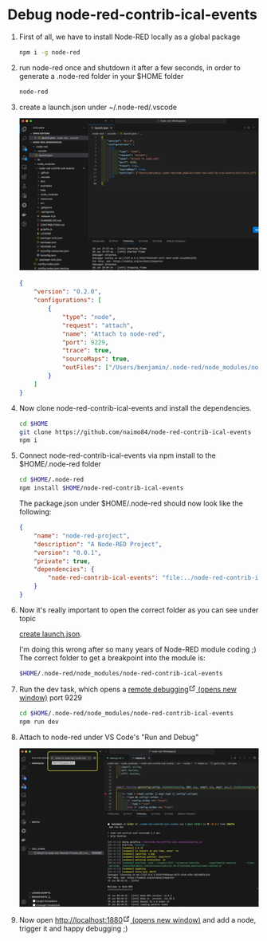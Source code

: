 # Debug node-red-contrib-ical-events

<ol>
<li>First of all, we have to install Node-RED locally as a global package

```sh
npm i -g node-red
```
</li>

<li>run node-red once and shutdown it after a few seconds, in order to generate a .node-red folder in your $HOME folder</li>

```sh
node-red
```
<li>
create a launch.json under ~/.node-red/.vscode
<a id="launch"/>

![launch_json](./launch.json.jpeg) 

```json
{
    "version": "0.2.0",
    "configurations": [
        {
            "type": "node",
            "request": "attach",
            "name": "Attach to node-red",
            "port": 9229,
            "trace": true,
            "sourceMaps": true,
            "outFiles": ["/Users/benjamin/.node-red/node_modules/node-red-contrib-ical-events/dist/**/*.js"]
        }
    ]
}
```
</li>
<li>
Now clone node-red-contrib-ical-events and install the dependencies. 

```sh
cd $HOME
git clone https://github.com/naimo84/node-red-contrib-ical-events
npm i 
```
</li>
<li>
Connect node-red-contrib-ical-events via npm install to the $HOME/.node-red folder

```sh
cd $HOME/.node-red
npm install $HOME/node-red-contrib-ical-events
```

The package.json under $HOME/.node-red should now look like the following:

```json
{
    "name": "node-red-project",
    "description": "A Node-RED Project",
    "version": "0.0.1",
    "private": true,
    "dependencies": {
        "node-red-contrib-ical-events": "file:../node-red-contrib-ical-events"
    }
}
```
</li>
<li>
Now it's really important to open the correct folder as you can see under topic 

[create launch.json](#launch). 

I'm doing this wrong after so many years of Node-RED module coding ;)  
The correct folder to get a breakpoint into the module is:

```sh
$HOME/.node-red/node_modules/node-red-contrib-ical-events
``` 
</li>
<li>
Run the dev task, which opens a <a href="https://nodejs.org/en/docs/guides/debugging-getting-started">remote debugging<span><svg xmlns="http://www.w3.org/2000/svg" aria-hidden="true" focusable="false" x="0px" y="0px" viewBox="0 0 100 100" width="15" height="15" class="icon outbound"><path fill="currentColor" d="M18.8,85.1h56l0,0c2.2,0,4-1.8,4-4v-32h-8v28h-48v-48h28v-8h-32l0,0c-2.2,0-4,1.8-4,4v56C14.8,83.3,16.6,85.1,18.8,85.1z"></path> <polygon fill="currentColor" points="45.7,48.7 51.3,54.3 77.2,28.5 77.2,37.2 85.2,37.2 85.2,14.9 62.8,14.9 62.8,22.9 71.5,22.9"></polygon></svg> <span class="sr-only">(opens new window)</span></span></a> port 9229 

```sh 
cd $HOME/.node-red/node_modules/node-red-contrib-ical-events
npm run dev
```
</li>
<li>
Attach to node-red under VS Code's "Run and Debug"

![attach](./attach.png)

</li>

<li>
Now open <a href="http://localhost:1880" target="_blank" rel="noopener noreferrer">http://localhost:1880<span><svg xmlns="http://www.w3.org/2000/svg" aria-hidden="true" focusable="false" x="0px" y="0px" viewBox="0 0 100 100" width="15" height="15" class="icon outbound"><path fill="currentColor" d="M18.8,85.1h56l0,0c2.2,0,4-1.8,4-4v-32h-8v28h-48v-48h28v-8h-32l0,0c-2.2,0-4,1.8-4,4v56C14.8,83.3,16.6,85.1,18.8,85.1z"></path> <polygon fill="currentColor" points="45.7,48.7 51.3,54.3 77.2,28.5 77.2,37.2 85.2,37.2 85.2,14.9 62.8,14.9 62.8,22.9 71.5,22.9"></polygon></svg> <span class="sr-only">(opens new window)</span></span></a> and add a node, trigger it and happy debugging ;)

</li>
</ol>

